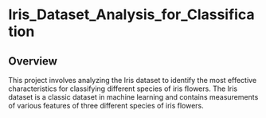 # Iris_Dataset_Analysis_for_Classification

## Overview
This project involves analyzing the Iris dataset to identify the most effective characteristics for classifying different species of iris flowers. The Iris dataset is a classic dataset in machine learning and contains measurements of various features of three different species of iris flowers.

